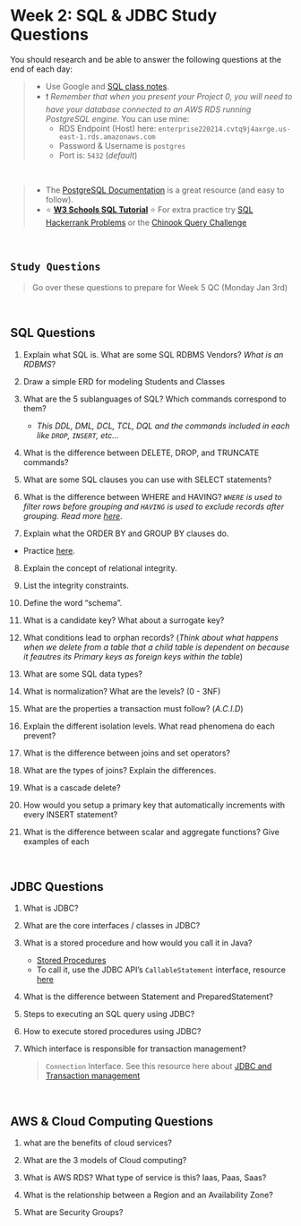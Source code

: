 # Week 2: SQL & JDBC Study Questions
You should research and be able to answer the following questions at the end of each day:

> - Use Google and [SQL class notes](https://github.com/220214-Enterprise-Angular/demos/blob/main/2-persistence/notes/sql.md). <br>
> - ❗ *Remember that when you present your Project 0, you will need to have your database connected to an AWS RDS running PostgreSQL engine.* You can use mine: <br>
>   - RDS Endpoint (Host) here: `enterprise220214.cvtq9j4axrge.us-east-1.rds.amazonaws.com`
>   - Password & Username is `postgres` 
>   - Port is: `5432` (*default*)
<br>

> - The [PostgreSQL Documentation](https://www.postgresqltutorial.com/) is a great resource (and easy to follow).<br>
> - :star: **[W3 Schools SQL Tutorial](https://www.w3schools.com/sql/)**
> :star: For extra practice try [SQL Hackerrank Problems](https://www.hackerrank.com/domains/sql) or the [Chinook Query Challenge](https://github.com/211129-Enterprise/demos/blob/main/2-persistence/scripts/chinook-challenge.md)

<br>

## `Study Questions`
> Go over these questions to prepare for Week 5 QC (Monday Jan 3rd)
<br>

## SQL Questions
1.  Explain what SQL is. What are some SQL RDBMS Vendors? *What is an RDBMS*?
    
2.  Draw a simple ERD for modeling Students and Classes
    
3.  What are the 5 sublanguages of SQL? Which commands correspond to them?
    - *This DDL, DML, DCL, TCL, DQL and the commands included in each like `DROP`, `INSERT`, etc...*
    
4.  What is the difference between DELETE, DROP, and TRUNCATE commands?
    
5.  What are some SQL clauses you can use with SELECT statements?
    
6.  What is the difference between WHERE and HAVING? *`WHERE` is used to filter rows before grouping and `HAVING` is used to exclude records after grouping. Read more [here]( https://www.java67.com/2019/06/difference-between-where-and-having-in-sql.html#ixzz6kwoJQmXd)*.
    
7.  Explain what the ORDER BY and GROUP BY clauses do.
  - Practice [here](https://www.w3schools.com/sql/sql_orderby.asp).
    
8.  Explain the concept of relational integrity.
    
9.  List the integrity constraints.
    
10.  Define the word “schema”.
    
11.  What is a candidate key? What about a surrogate key?
    
12.  What conditions lead to orphan records? (*Think about what happens when we delete from a table that a child table is dependent on because it feautres its Primary keys as foreign keys within the table*)
    
13.  What are some SQL data types?
    
14.  What is normalization? What are the levels? (0 - 3NF)
    
15.  What are the properties a transaction must follow? (*A.C.I.D*)
    
16.  Explain the different isolation levels. What read phenomena do each prevent?
    
17.  What is the difference between joins and set operators?
    
18.  What are the types of joins? Explain the differences.
    
19.  What is a cascade delete?
    
20.  How would you setup a primary key that automatically increments with every INSERT statement?
    
21.  What is the difference between scalar and aggregate functions? Give examples of each

  
<br>
  
## JDBC Questions
1. What is JDBC?

2. What are the core interfaces / classes in JDBC?

3. What is a stored procedure and how would you call it in Java?
    -  [Stored Procedures](https://stackoverflow.com/questions/459457/what-is-a-stored-procedure)
    -  To call it, use the JDBC API’s `CallableStatement` interface, resource [here](https://www.geeksforgeeks.org/how-to-use-callable-statement-in-java-to-call-stored-procedure/)

4. What is the difference between Statement and PreparedStatement?

5. Steps to executing an SQL query using JDBC?

6. How to execute stored procedures using JDBC?

7. Which interface is responsible for transaction management? 
    > `Connection` Interface.  See this resource here about [JDBC and Transaction management](https://www.javatpoint.com/transaction-management-in-jdbc#:~:text=In%20JDBC%2C%20Connection%20interface%20provides%20methods%20to%20manage%20transaction)

<br>

## AWS & Cloud Computing Questions
1. what are the benefits of cloud services?

2. What are the 3 models of Cloud computing?

3. What is AWS RDS? What type of service is this? Iaas, Paas, Saas?

4. What is the relationship between a Region and an Availability Zone?

5. What are Security Groups?
